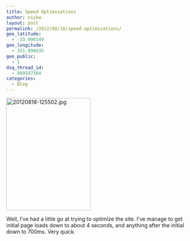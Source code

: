 ```yaml
---
title: Speed Optimisations
author: nickw
layout: post
permalink: /2012/08/18/speed-optimisations/
geo_latitude:
  - -33.990149
geo_longitude:
  - 151.090635
geo_public:
  - 1
dsq_thread_id:
  - 809597304
categories:
  - Blog
---
```

<img class="size-full alignright" src="http://nickwhyte.com/wordpress/wp-content/uploads/2012/08/20120818-125502.jpg" alt="20120818-125502.jpg" width="225" height="300" />

Well, I&#8217;ve had a little go at trying to optimize the site. I&#8217;ve manage to get initial page loads down to about 4 seconds, and anything after the initial down to 700ms. Very quick.

&nbsp;